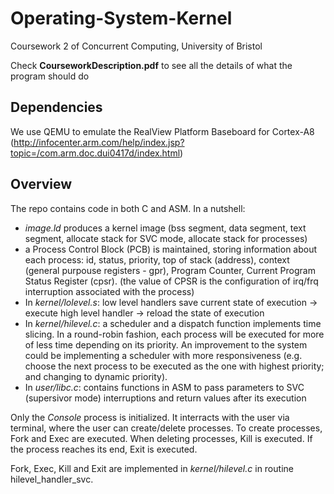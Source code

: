 # Operating-System-Kernel
Coursework 2 of Concurrent Computing, University of Bristol

Check **CourseworkDescription.pdf** to see all the details of what the program should do

## Dependencies

We use QEMU to emulate the RealView Platform Baseboard for Cortex-A8  
(http://infocenter.arm.com/help/index.jsp?topic=/com.arm.doc.dui0417d/index.html)

## Overview

The repo contains code in both C and ASM. In a nutshell:

*	*image.ld* produces a kernel image (bss segment, data segment, text segment, allocate stack for SVC mode, allocate stack for processes)
* a Process Control Block (PCB) is maintained, storing information about each process: id, status, priority, top of stack (address), context (general purpouse registers - gpr), Program Counter, Current Program Status Register (cpsr). (the value of CPSR is the configuration of irq/frq interruption associated with the process)
*	In *kernel/lolevel.s*: low level handlers save current state of execution -> execute high level handler -> reload the state of execution
*	In *kernel/hilevel.c*: a scheduler and a dispatch function implements time slicing. In a round-robin fashion, each process will be executed for more of less time depending on its priority. An improvement to the system could be implementing a scheduler with more responsiveness (e.g. choose the next process to be executed as the one with highest priority; and changing to dynamic priority).
* In *user/libc.c*: contains functions in ASM to pass parameters to SVC (supersivor mode) interruptions and return values after its execution
	
Only the *Console* process is initialized. It interracts with the user via terminal, where the user can create/delete processes. To create processes, Fork and Exec are executed. When deleting processes, Kill is executed. If the process reaches its end, Exit is executed.   

Fork, Exec, Kill and Exit are implemented in *kernel/hilevel.c* in routine hilevel_handler_svc.
